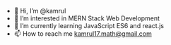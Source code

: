 - 👋 Hi, I’m @kamrul
- 👀 I’m interested in MERN Stack Web Development
- 🌱 I’m currently learning JavaScript ES6 and react.js
- 📫 How to reach me kamrul17.math@gmail.com

<!---
kamrulh17/kamrulh17 is a ✨ special ✨ repository because its `README.md` (this file) appears on your GitHub profile.
You can click the Preview link to take a look at your changes.
--->
